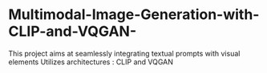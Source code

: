 # Multimodal-Image-Generation-with-CLIP-and-VQGAN-
This project aims at seamlessly integrating textual prompts with visual elements Utilizes architectures : CLIP and VQGAN




